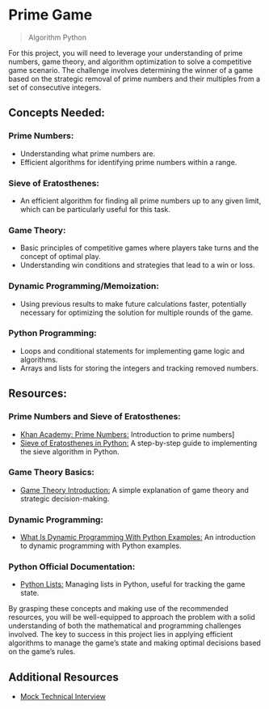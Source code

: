 # Prime Game 

> Algorithm
> Python

For this project, you will need to leverage your understanding of prime numbers, game theory, and algorithm optimization to solve a competitive game scenario. The challenge involves determining the winner of a game based on the strategic removal of prime numbers and their multiples from a set of consecutive integers.

## Concepts Needed:

### Prime Numbers:

* Understanding what prime numbers are.
* Efficient algorithms for identifying prime numbers within a range.

### Sieve of Eratosthenes:

* An efficient algorithm for finding all prime numbers up to any given limit, which can be particularly useful for this task.

### Game Theory:

* Basic principles of competitive games where players take turns and the concept of optimal play.
* Understanding win conditions and strategies that lead to a win or loss.

### Dynamic Programming/Memoization:

* Using previous results to make future calculations faster, potentially necessary for optimizing the solution for multiple rounds of the game.

### Python Programming:

* Loops and conditional statements for implementing game logic and algorithms.
* Arrays and lists for storing the integers and tracking removed numbers.

## Resources:

### Prime Numbers and Sieve of Eratosthenes:

* [Khan Academy: Prime Numbers:](https://intranet.alxswe.com/rltoken/IUKEfGVroNza8u37x0lEzw) Introduction to prime numbers]
* [Sieve of Eratosthenes in Python:](https://intranet.alxswe.com/rltoken/sVjdrNQEaErO_qRYsVMTEg) A step-by-step guide to implementing the sieve algorithm in Python.

### Game Theory Basics:

* [Game Theory Introduction:](https://intranet.alxswe.com/rltoken/lH4z--LnsuXYKh23Ji9Elw) A simple explanation of game theory and strategic decision-making.

### Dynamic Programming:

* [What Is Dynamic Programming With Python Examples:](https://intranet.alxswe.com/rltoken/W6T0RxWaFG3GisPxLLNYkQ) An introduction to dynamic programming with Python examples.

### Python Official Documentation:

* [Python Lists:](https://intranet.alxswe.com/rltoken/JTEGXnSDYDp8yblD9y86eg) Managing lists in Python, useful for tracking the game state.

By grasping these concepts and making use of the recommended resources, you will be well-equipped to approach the problem with a solid understanding of both the mathematical and programming challenges involved. The key to success in this project lies in applying efficient algorithms to manage the game’s state and making optimal decisions based on the game’s rules.

## Additional Resources

* [Mock Technical Interview](https://intranet.alxswe.com/rltoken/h176d28650FiZFWhWw9_Sg)
